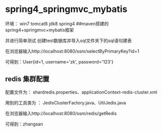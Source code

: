 # spring4_springmvc_mybatis
环境：
win7
tomcat8
jdk8
spring4
##maven搭建的spring4+springmvc+mybatis框架

并进行简单测试
创建test数据库并导入sql文件夹下的sql语句建表

在浏览器输入http://localhost:8080/ssm/selectByPrimaryKey?id=1

可得到：User{id=1, username='zk', password='123'}

## redis 集群配置 

配置文件为： shardredis.properties、applicationContext-redis-cluster.xml

用到的工具类为 ： JedisClusterFactory.java、UtilJedis.java

在浏览器输入http://localhost:8080/ssm/redis/getRedis

可得到：zhangsan
